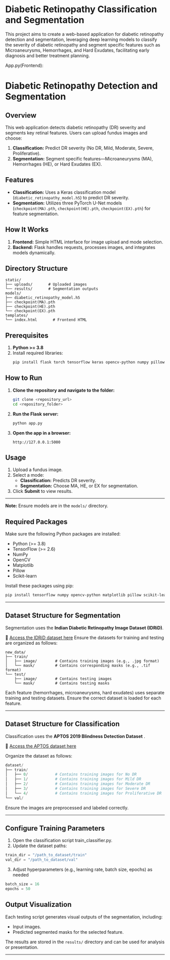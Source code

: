 # Diabetic Retinopathy Classification and Segmentation

This project aims to create a web-based application for diabetic retinopathy detection and segmentation, leveraging deep learning models to classify the severity of diabetic retinopathy and segment specific features such as Microaneurysms, Hemorrhages, and Hard Exudates, facilitating early diagnosis and better treatment planning.

App.py(Frontend):
# Diabetic Retinopathy Detection and Segmentation  

## Overview  
This web application detects diabetic retinopathy (DR) severity and segments key retinal features. Users can upload fundus images and choose:  
1. **Classification:** Predict DR severity (No DR, Mild, Moderate, Severe, Proliferative).  
2. **Segmentation:** Segment specific features—Microaneurysms (MA), Hemorrhages (HE), or Hard Exudates (EX).  

## Features  
- **Classification:** Uses a Keras classification model (`diabetic_retinopathy_model.h5`) to predict DR severity.  
- **Segmentation:** Utilizes three PyTorch U-Net models (`checkpoint(MA).pth`, `checkpoint(HE).pth`, `checkpoint(EX).pth`) for feature segmentation.  

## How It Works  
1. **Frontend:** Simple HTML interface for image upload and mode selection.  
2. **Backend:** Flask handles requests, processes images, and integrates models dynamically.  

## Directory Structure  
```  
static/  
├── uploads/       # Uploaded images  
└── results/       # Segmentation outputs  
models/  
├── diabetic_retinopathy_model.h5  
├── checkpoint(MA).pth  
├── checkpoint(HE).pth  
└── checkpoint(EX).pth  
templates/  
└── index.html       # Frontend HTML  
```  

## Prerequisites  
1. **Python >= 3.8**  
2. Install required libraries:  
   ```bash  
   pip install flask torch tensorflow keras opencv-python numpy pillow  
   ```  

## How to Run  
1. **Clone the repository and navigate to the folder:**  
   ```bash  
   git clone <repository_url>  
   cd <repository_folder>  
   ```  
2. **Run the Flask server:**  
   ```bash  
   python app.py  
   ```  
3. **Open the app in a browser:**  
   ```
   http://127.0.0.1:5000  
   ```  

## Usage  
1. Upload a fundus image.  
2. Select a mode:  
   - **Classification:** Predicts DR severity.  
   - **Segmentation:** Choose MA, HE, or EX for segmentation.  
3. Click **Submit** to view results.  

---  
**Note:** Ensure models are in the `models/` directory.

## Required Packages  
Make sure the following Python packages are installed:  
- Python (>= 3.8)  
- TensorFlow (>= 2.6)  
- NumPy  
- OpenCV  
- Matplotlib  
- Pillow  
- Scikit-learn  

Install these packages using pip:  
```bash  
pip install tensorflow numpy opencv-python matplotlib pillow scikit-learn  
```  

---

## Dataset Structure for Segmentation

Segmentation uses the **Indian Diabetic Retinopathy Image Dataset (IDRiD)**.

🔗 [Access the IDRiD dataset here](http://ieee-dataport.org/open-access/indian-diabetic-retinopathy-image-dataset-idrid)
Ensure the datasets for training and testing are organized as follows:  
```  
new_data/  
├── train/  
│   ├── image/        # Contains training images (e.g., .jpg format)  
│   └── mask/         # Contains corresponding masks (e.g., .tif format)  
└── test/  
    ├── image/        # Contains testing images  
    └── mask/         # Contains testing masks  
```  

Each feature (hemorrhages, microaneurysms, hard exudates) uses separate training and testing datasets. Ensure the correct dataset is loaded for each feature. 


---
## Dataset Structure for Classification

Classification uses the **APTOS 2019 Blindness Detection Dataset** .

🔗 [Access the APTOS dataset here](https://www.kaggle.com/competitions/aptos2019-blindness-detection/data)

Organize the dataset as follows:
```python
dataset/  
├── train/  
│   ├── 0/            # Contains training images for No DR  
│   ├── 1/            # Contains training images for Mild DR  
│   ├── 2/            # Contains training images for Moderate DR  
│   ├── 3/            # Contains training images for Severe DR  
│   └── 4/            # Contains training images for Proliferative DR  
└── val/ 
```
Ensure the images are preprocessed and labeled correctly.

---

## Configure Training Parameters
1. Open the classification script train_classifier.py.
2. Update the dataset paths:

```python
train_dir = "/path_to_dataset/train"
val_dir = "/path_to_dataset/val"
```

3. Adjust hyperparameters (e.g., learning rate, batch size, epochs) as needed

```python
batch_size = 16
epochs = 50
```

## Output Visualization  
Each testing script generates visual outputs of the segmentation, including:  
- Input images.  
- Predicted segmented masks for the selected feature.  

The results are stored in the `results/` directory and can be used for analysis or presentation.  

---
